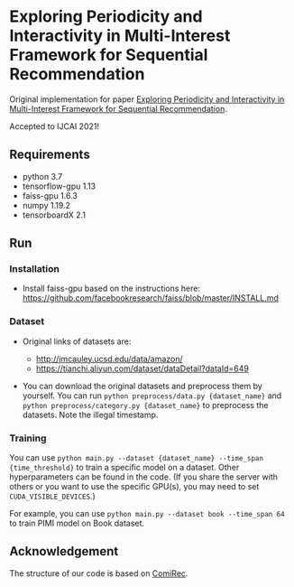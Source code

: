 # Exploring Periodicity and Interactivity in Multi-Interest Framework for Sequential Recommendation

Original implementation for paper [Exploring Periodicity and Interactivity in Multi-Interest Framework for Sequential Recommendation](http://arxiv.org/abs/2106.04415).

Accepted to IJCAI 2021!

## Requirements

- python 3.7
- tensorflow-gpu 1.13
- faiss-gpu 1.6.3
- numpy 1.19.2
- tensorboardX 2.1

## Run

### Installation

- Install faiss-gpu based on the instructions here: https://github.com/facebookresearch/faiss/blob/master/INSTALL.md

### Dataset

- Original links of datasets are:

  - http://jmcauley.ucsd.edu/data/amazon/
  - https://tianchi.aliyun.com/dataset/dataDetail?dataId=649

- You can download the original datasets and preprocess them by yourself. You can run `python preprocess/data.py {dataset_name}` and `python preprocess/category.py {dataset_name}` to preprocess the datasets. Note the illegal timestamp.

### Training

You can use `python main.py --dataset {dataset_name} --time_span {time_threshold}` to train a specific model on a dataset. Other hyperparameters can be found in the code. (If you share the server with others or you want to use the specific GPU(s), you may need to set `CUDA_VISIBLE_DEVICES`.) 

For example, you can use `python main.py --dataset book --time_span 64` to train PIMI model on Book dataset.

## Acknowledgement

The structure of our code is based on [ComiRec](https://github.com/THUDM/ComiRec).

